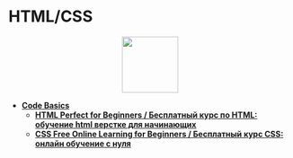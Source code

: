 # HTML/CSS

<div id="header" align="center">
  <img src="https://ostraining.com/wp-content/uploads/coding/html5-css3-hd.jpg" width="100"/>
</div>

- [**Code Basics**](https://github.com/vypiemzalyubov/html-css/tree/main/Code%20Basics)
  - [**HTML Perfect for Beginners / Бесплатный курс по HTML: обучение html верстке для начинающих**](https://github.com/vypiemzalyubov/html-css/tree/main/Code%20Basics/HTML%20Perfect%20for%20Beginners)
  - [**CSS Free Online Learning for Beginners / Бесплатный курс CSS: онлайн обучение с нуля**](https://github.com/vypiemzalyubov/html-css/tree/main/Code%20Basics/CSS%20Free%20Online%20Learning%20for%20Beginners)
